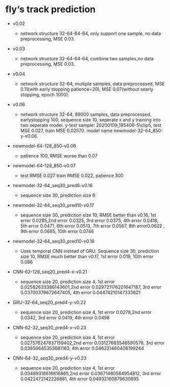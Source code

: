   # fly‘s track prediction
* v0.02
  + network structure 32-64-64-64, only support one sample, no data preprocessing, MSE 0.03.
  
* v0.03
  + network structure 32-64-64-64, combine two samples,no data preprocessing, MSE 0.03.
  
* v0.04
  + network structure 32-64, multiple samples, data preprocessed, MSE 0.11(with early stopping patience=20), MSE 0.07(without searly stopping, epoch 1000).
  
* v0.06
  + network structure 32-64, 89000 samples, data preprocessed, earlystopping 100, sequence size 10, seperate x and y training into two seperate model. y-test sample: 20200109_195406-5\\clip5, test MSE 0.027, train MSE 0.02570. model name newmodel-32-64_850-y-v0.06.
  
* newmodel-64-128_850-v0.06
  + patience 100, RMSE worse than 0.07
  
* newmodel-64-128_850-v0.07
  + test RMSE 0.027 train RMSE 0.022, patience 300
  
* newmodel-32-64_seq30_pred6-v0.16
  + sequence size 30, prediction size 6
  
* newmodel-32-64_seq30_pred10-v0.17
  + sequence size 30, prediction size 10, RMSE better than v0.16, 1st error 0.0285,2nd error 0.0325, 3rd error 0.0375, 4th error 0.0418, 5th error 0.0471, 6th error 0.0513, 7th error 0.0567, 8th error0.0622 , 9th error 0.0685, 10th error 0.0746

* newmodel-32-64_seq30_pred10-v0.18
  + Uses temporal CNN instead of GRU. Sequence size 30, prediction size 10, RMSE much better than v0.17, 1st error 0.019, 10th error 0.086

* CNN-62-128_seq20_pred4-x-v0.21
  + sequence size 20, prediction size 4, 1st error 0.02582633386143601,2nd error 0.029721176201647187, 3rd error 0.03700379672647405, 4th error 0.04474210147333621

* GRU-32-64_seq20_pred4-y-v0.22
  + sequence size 20, prediction size 4, 1st error 0.0278,2nd error 0.0342, 3rd error 0.0419, 4th error 0.0498
  
* CNN-62-32_seq30_pred4-x-v0.23
  + sequence size 20, prediction size 4, 1st error 0.027576247837159402,2nd error 0.03127663546590578, 3rd error 0.03856645353681183, 4th error 0.046221460408199244
  
* CNN-64-32_seq30_pred4-y-v0.23
  + sequence size 20, prediction size 4, 1st error 0.03489316616816865,2nd error 0.03671460584954812, 3rd error 0.0422472142226861, 4th error 0.04932160879630895
